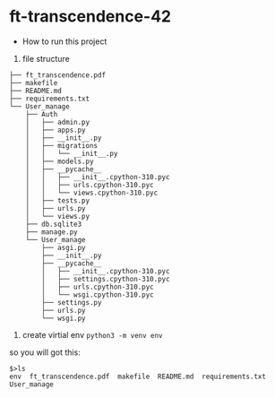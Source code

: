 # ft-transcendence-42



* How to run this project

1. file structure
``` 
├── ft_transcendence.pdf
├── makefile
├── README.md
├── requirements.txt
└── User_manage
    ├── Auth
    │   ├── admin.py
    │   ├── apps.py
    │   ├── __init__.py
    │   ├── migrations
    │   │   └── __init__.py
    │   ├── models.py
    │   ├── __pycache__
    │   │   ├── __init__.cpython-310.pyc
    │   │   ├── urls.cpython-310.pyc
    │   │   └── views.cpython-310.pyc
    │   ├── tests.py
    │   ├── urls.py
    │   └── views.py
    ├── db.sqlite3
    ├── manage.py
    └── User_manage
        ├── asgi.py
        ├── __init__.py
        ├── __pycache__
        │   ├── __init__.cpython-310.pyc
        │   ├── settings.cpython-310.pyc
        │   ├── urls.cpython-310.pyc
        │   └── wsgi.cpython-310.pyc
        ├── settings.py
        ├── urls.py
        └── wsgi.py
```
1. create virtial env 
``` python3 -m venv env ```

so you will got this:
```
$>ls 
env  ft_transcendence.pdf  makefile  README.md  requirements.txt  User_manage 
```